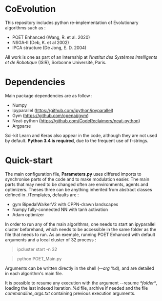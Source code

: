 # CoEvolution

This repository includes python re-implementation of Evolutionary algorithms such as :
 
 * POET Enhanced (Wang, R. et al. 2020)
 * NSGA-II (Deb, K. et al 2002)
 * IPCA structure (De Jong, E. D. 2004)
 
 All work is one as part of an Internship at l'*Institut des Systèmes Intelligents et de Robotique* (ISIR), Sorbonne Université, Paris. 
 
 # Dependencies
 
 
 Main package dependencies are as follow :
 * Numpy
 * Ipyparallel (https://github.com/ipython/ipyparallel)
 * Gym (https://github.com/openai/gym)
 * Neat-python (https://github.com/CodeReclaimers/neat-python)
 * Argparse
 
 Sci-kit Learn and Keras also appear in the code, although they are not used by default.
 **Python 3.4 is required**, due to the frequent use of f-strings.
 
  # Quick-start
  
  The main configuration file, **Parameters.py** uses differed imports to synchronise parts of the code and to make modulation easier. The main parts that may need to be changed often are environments, agents and optimizers. Theses three can be anything inherited from abstract classes defined in ./Templates, defaults are :
  * gym BipedalWalkerV2 with CPPN-drawn landscapes
  * Numpy fully-connected NN with tanh activation
  * Adam optimizer
 
  In order to run any of the main algorithms, one needs to start an ipyparallel cluster beforehand, which needs to be accessible in the same folder as the file that needs to run. As an exemple, running POET Enhanced with default arguments and a local cluster of 32 process :
  > ipcluster start -n 32
  
  > python POET_Main.py
  
  Arguments can be written directly in the shell (--*arg* %d), and are detailed in each algorithm's main file.
  
  It is possible to resume any execution with the argument --resume *\*folder\**, loading the last indexed Iteration_%d file, archive if needed and the file *commandline_args.txt* containing previous execution arguments.
